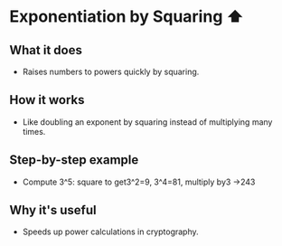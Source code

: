 # Exponentiation by Squaring ⬆️

## What it does
- Raises numbers to powers quickly by squaring.

## How it works
- Like doubling an exponent by squaring instead of multiplying many times.

## Step-by-step example
- Compute 3^5: square to get3^2=9, 3^4=81, multiply by3 →243

## Why it's useful
- Speeds up power calculations in cryptography.
